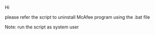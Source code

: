 Hi

please refer the script to uninstall McAfee program using the .bat file

Note: run the script as system user